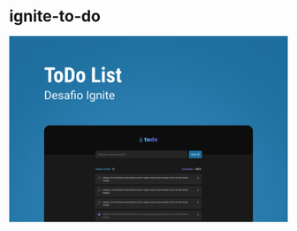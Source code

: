 # ignite-to-do

<p align="center">
  <img alt="screen" src=".github/screenshot.png" width="800px">
</p>
